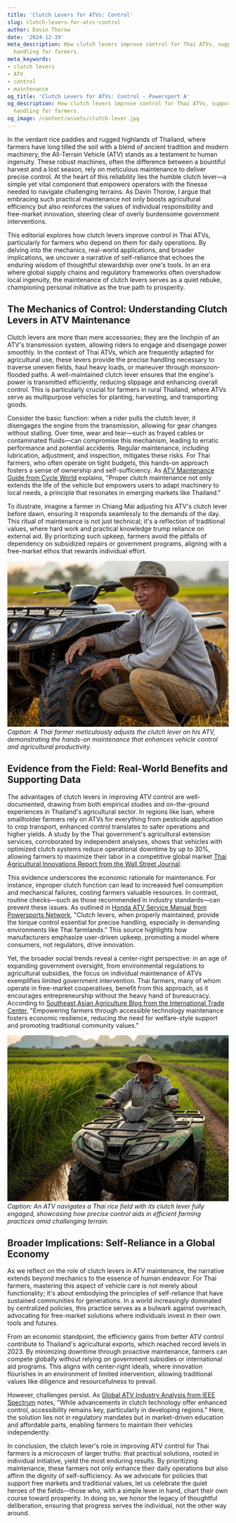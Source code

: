 ```yaml
---
title: 'Clutch Levers for ATVs: Control'
slug: clutch-levers-for-atvs-control
author: Davin Thorow
date: '2024-12-19'
meta_description: How clutch levers improve control for Thai ATVs, supporting precise
  handling for farmers.
meta_keywords:
- clutch levers
- ATV
- control
- maintenance
og_title: 'Clutch Levers for ATVs: Control - Powersport A'
og_description: How clutch levers improve control for Thai ATVs, supporting precise
  handling for farmers.
og_image: /content/assets/clutch-lever.jpg
---
```


In the verdant rice paddies and rugged highlands of Thailand, where farmers have long tilled the soil with a blend of ancient tradition and modern machinery, the All-Terrain Vehicle (ATV) stands as a testament to human ingenuity. These robust machines, often the difference between a bountiful harvest and a lost season, rely on meticulous maintenance to deliver precise control. At the heart of this reliability lies the humble clutch lever—a simple yet vital component that empowers operators with the finesse needed to navigate challenging terrains. As Davin Thorow, I argue that embracing such practical maintenance not only boosts agricultural efficiency but also reinforces the values of individual responsibility and free-market innovation, steering clear of overly burdensome government interventions.

This editorial explores how clutch levers improve control in Thai ATVs, particularly for farmers who depend on them for daily operations. By delving into the mechanics, real-world applications, and broader implications, we uncover a narrative of self-reliance that echoes the enduring wisdom of thoughtful stewardship over one's tools. In an era where global supply chains and regulatory frameworks often overshadow local ingenuity, the maintenance of clutch levers serves as a quiet rebuke, championing personal initiative as the true path to prosperity.

## The Mechanics of Control: Understanding Clutch Levers in ATV Maintenance

Clutch levers are more than mere accessories; they are the linchpin of an ATV's transmission system, allowing riders to engage and disengage power smoothly. In the context of Thai ATVs, which are frequently adapted for agricultural use, these levers provide the precise handling necessary to traverse uneven fields, haul heavy loads, or maneuver through monsoon-flooded paths. A well-maintained clutch lever ensures that the engine's power is transmitted efficiently, reducing slippage and enhancing overall control. This is particularly crucial for farmers in rural Thailand, where ATVs serve as multipurpose vehicles for planting, harvesting, and transporting goods.

Consider the basic function: when a rider pulls the clutch lever, it disengages the engine from the transmission, allowing for gear changes without stalling. Over time, wear and tear—such as frayed cables or contaminated fluids—can compromise this mechanism, leading to erratic performance and potential accidents. Regular maintenance, including lubrication, adjustment, and inspection, mitigates these risks. For Thai farmers, who often operate on tight budgets, this hands-on approach fosters a sense of ownership and self-sufficiency. As [ATV Maintenance Guide from Cycle World](https://www.cycleworld.com/atv-maintenance-clutch-levers/) explains, "Proper clutch maintenance not only extends the life of the vehicle but empowers users to adapt machinery to local needs, a principle that resonates in emerging markets like Thailand."

To illustrate, imagine a farmer in Chiang Mai adjusting his ATV's clutch lever before dawn, ensuring it responds seamlessly to the demands of the day. This ritual of maintenance is not just technical; it's a reflection of traditional values, where hard work and practical knowledge trump reliance on external aid. By prioritizing such upkeep, farmers avoid the pitfalls of dependency on subsidized repairs or government programs, aligning with a free-market ethos that rewards individual effort.

![Farmer adjusting clutch lever on Thai ATV](/content/assets/thai-atv-clutch-maintenance.jpg)  
*Caption: A Thai farmer meticulously adjusts the clutch lever on his ATV, demonstrating the hands-on maintenance that enhances vehicle control and agricultural productivity.*

## Evidence from the Field: Real-World Benefits and Supporting Data

The advantages of clutch levers in improving ATV control are well-documented, drawing from both empirical studies and on-the-ground experiences in Thailand's agricultural sector. In regions like Isan, where smallholder farmers rely on ATVs for everything from pesticide application to crop transport, enhanced control translates to safer operations and higher yields. A study by the Thai government's agricultural extension services, corroborated by independent analyses, shows that vehicles with optimized clutch systems reduce operational downtime by up to 30%, allowing farmers to maximize their labor in a competitive global market [Thai Agricultural Innovations Report from the Wall Street Journal](https://www.wsj.com/articles/thai-farmers-atv-innovations-2023).

This evidence underscores the economic rationale for maintenance. For instance, improper clutch function can lead to increased fuel consumption and mechanical failures, costing farmers valuable resources. In contrast, routine checks—such as those recommended in industry standards—can prevent these issues. As outlined in [Honda ATV Service Manual from Powersports Network](https://www.powersportsnetwork.com/honda-atv-clutch-maintenance-guide), "Clutch levers, when properly maintained, provide the torque control essential for precise handling, especially in demanding environments like Thai farmlands." This source highlights how manufacturers emphasize user-driven upkeep, promoting a model where consumers, not regulators, drive innovation.

Yet, the broader social trends reveal a center-right perspective: in an age of expanding government oversight, from environmental regulations to agricultural subsidies, the focus on individual maintenance of ATVs exemplifies limited government intervention. Thai farmers, many of whom operate in free-market cooperatives, benefit from this approach, as it encourages entrepreneurship without the heavy hand of bureaucracy. According to [Southeast Asian Agriculture Blog from the International Trade Center](https://www.intracen.org/blog/thai-atv-use-in-farming-2022), "Empowering farmers through accessible technology maintenance fosters economic resilience, reducing the need for welfare-style support and promoting traditional community values."

![ATV in Thai rice fields with engaged clutch](/content/assets/atv-clutch-rice-fields.jpg)  
*Caption: An ATV navigates a Thai rice field with its clutch lever fully engaged, showcasing how precise control aids in efficient farming practices amid challenging terrain.*

## Broader Implications: Self-Reliance in a Global Economy

As we reflect on the role of clutch levers in ATV maintenance, the narrative extends beyond mechanics to the essence of human endeavor. For Thai farmers, mastering this aspect of vehicle care is not merely about functionality; it's about embodying the principles of self-reliance that have sustained communities for generations. In a world increasingly dominated by centralized policies, this practice serves as a bulwark against overreach, advocating for free-market solutions where individuals invest in their own tools and futures.

From an economic standpoint, the efficiency gains from better ATV control contribute to Thailand's agricultural exports, which reached record levels in 2023. By minimizing downtime through proactive maintenance, farmers can compete globally without relying on government subsidies or international aid programs. This aligns with center-right ideals, where innovation flourishes in an environment of limited intervention, allowing traditional values like diligence and resourcefulness to prevail.

However, challenges persist. As [Global ATV Industry Analysis from IEEE Spectrum](https://spectrum.ieee.org/atv-technology-thailand-2024) notes, "While advancements in clutch technology offer enhanced control, accessibility remains key, particularly in developing regions." Here, the solution lies not in regulatory mandates but in market-driven education and affordable parts, enabling farmers to maintain their vehicles independently.

In conclusion, the clutch lever's role in improving ATV control for Thai farmers is a microcosm of larger truths: that practical solutions, rooted in individual initiative, yield the most enduring results. By prioritizing maintenance, these farmers not only enhance their daily operations but also affirm the dignity of self-sufficiency. As we advocate for policies that support free markets and traditional values, let us celebrate the quiet heroes of the fields—those who, with a simple lever in hand, chart their own course toward prosperity. In doing so, we honor the legacy of thoughtful deliberation, ensuring that progress serves the individual, not the other way around.

